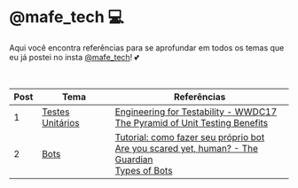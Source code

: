 # @mafe_tech 💻

Aqui você encontra referências para se aprofundar em todos os temas que eu já postei no insta [@mafe_tech](https://www.instagram.com/mafe_tech/)! 💕

<br>

Post | Tema | Referências
--- | --- | ---
1 | [Testes Unitários](https://www.instagram.com/p/CFvGgjHhDtB/?utm_source=ig_web_copy_link) | [Engineering for Testability - WWDC17](https://developer.apple.com/videos/play/wwdc2017/414/)<br> [The Pyramid of Unit Testing Benefits](https://blog.pragmaticengineer.com/unit-testing-benefits-pyramid/)
2 | [Bots](https://www.instagram.com/p/CFxuwDJBGvp/?utm_source=ig_web_copy_link) | [Tutorial: como fazer seu próprio bot](https://levelup.gitconnected.com/creating-a-simple-twitter-bot-with-python-5bfa6833ca15) <br> [Are you scared yet, human? - The Guardian](https://www.theguardian.com/commentisfree/2020/sep/08/robot-wrote-this-article-gpt-3?fbclid=IwAR2lgP0nY_QNfMeWT4rnXD-Kf1sz9eLpYdovdl6b66OKCntjA13vf2xWDuo)<br> [Types of Bots](http://botnerds.com/types-of-bots/)
